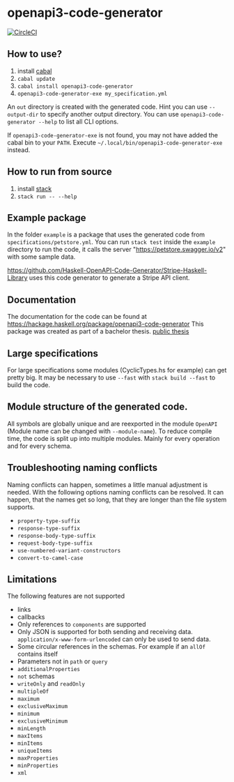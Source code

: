 # openapi3-code-generator
[![CircleCI](https://circleci.com/gh/Haskell-OpenAPI-Code-Generator/Haskell-OpenAPI-Client-Code-Generator.svg?style=svg)](https://circleci.com/gh/Haskell-OpenAPI-Code-Generator/Haskell-OpenAPI-Client-Code-Generator)

## How to use?
1. install [cabal](https://www.haskell.org/cabal/)
1. `cabal update`
1. `cabal install openapi3-code-generator`
1. `openapi3-code-generator-exe my_specification.yml`

An `out` directory is created with the generated code. Hint you can use `--output-dir` to specify another output directory.
You can use `openapi3-code-generator --help` to list all CLI options.

If `openapi3-code-generator-exe` is not found, you may not have added the cabal bin to your `PATH`. Execute `~/.local/bin/openapi3-code-generator-exe` instead.

## How to run from source
1. install [stack](https://docs.haskellstack.org/en/stable/install_and_upgrade/)
1. `stack run -- --help`

## Example package
In the folder `example` is a package that uses the generated code from `specifications/petstore.yml`.
You can run `stack test` inside the `example` directory to run the code, it calls the server "https://petstore.swagger.io/v2" with some sample data.

https://github.com/Haskell-OpenAPI-Code-Generator/Stripe-Haskell-Library uses this code generator to generate
a Stripe API client.

## Documentation
The documentation for the code can be found at https://hackage.haskell.org/package/openapi3-code-generator
This package was created as part of a bachelor thesis. [public thesis](https://github.com/Haskell-OpenAPI-Code-Generator/Haskell-OpenAPI-Client-Code-Generator/blob/master/thesis.pdf)

## Large specifications
For large specifications some modules (CyclicTypes.hs for example) can get pretty big. It may be necessary to use `--fast` with `stack build --fast` to build the code.

## Module structure of the generated code.
All symbols are globally unique and are reexported in the module `OpenAPI` (Module name can be changed with `--module-name`).
To reduce compile time, the code is split up into multiple modules.
Mainly for every operation and for every schema.

## Troubleshooting naming conflicts
Naming conflicts can happen, sometimes a little manual adjustment is needed.
With the following options naming conflicts can be resolved.
It can happen, that the names get so long, that they are longer than the file system supports.

- `property-type-suffix`
- `response-type-suffix`
- `response-body-type-suffix`
- `request-body-type-suffix`
- `use-numbered-variant-constructors`
- `convert-to-camel-case`

## Limitations
The following features are not supported
- links
- callbacks
- Only references to `components` are supported
- Only JSON is supported for both sending and receiving data. `application/x-www-form-urlencoded` can only be used to send data.
- Some circular references in the schemas. For example if an `allOf` contains itself
- Parameters not in `path` or `query`
- `additionalProperties`
- `not` schemas
- `writeOnly` and `readOnly`
- `multipleOf`
- `maximum`
- `exclusiveMaximum`
- `minimum`
- `exclusiveMinimum`
- `minLength`
- `maxItems`
- `minItems`
- `uniqueItems`
- `maxProperties`
- `minProperties`
- `xml`
